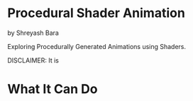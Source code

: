 # Procedural Shader Animation

by Shreyash Bara

Exploring Procedurally Generated Animations using Shaders.

DISCLAIMER: It is

# What It Can Do

